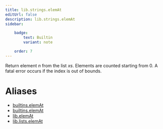 ```yaml
---
title: lib.strings.elemAt
editUrl: false
description: lib.strings.elemAt
sidebar:

    badge:
        text: Builtin
        variant: note

    order: 7
---
```


Return element *n* from the list *xs*. Elements are counted starting
from 0. A fatal error occurs if the index is out of bounds.


# Aliases

- [builtins.elemAt](/nix-doc-comments/reference/builtins/builtins-elemat)
- [builtins.elemAt](/nix-doc-comments/reference/builtins/builtins-elemat)
- [lib.elemAt](/nix-doc-comments/reference/lib/lib-elemat)
- [lib.lists.elemAt](/nix-doc-comments/reference/lib/lists/lib-lists-elemat)


